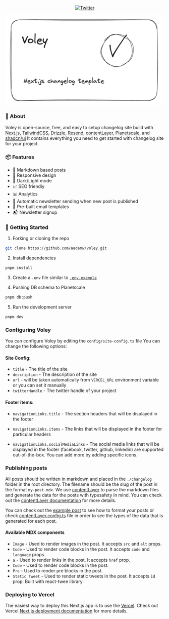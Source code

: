 <p align=center > 
  <a href="https://twitter.com/__aadamw" target="_parent">
    <img alt="Twitter" height=20 src="https://img.shields.io/twitter/follow/__aadamw.svg?style=&logo=twitter&logoColor=white&label=@__aadamw&labelColor=%25231DA1F2&color=%25231DA1F2" />
  </a>
</p>

![typehero header](./public/og.png)

### 👋 About

Voley is open-source, free, and easy to setup changelog site build with [Next.js](https://nextjs.org/), [TailwindCSS](https://tailwindcss.com/), [Drizzle](https://drizzle.team/), [Resend](https://resend.com), [contentLayer](https://www.contentlayer.dev/), [Planetscale](https://planetscale.com/), and [shadcn/ui](https://ui.shadcn.com/) It contains everything you need to get started with changelog site for your project.

### 📦 Features

- 📝 Markdown based posts
- 📱 Responsive design
- 🎨 Dark/Light mode
- 📈 SEO friendly
- 📊 Analytics
- 📨 Automatic newsletter sending when new post is published
- 📨 Pre-built email templates
- 📬 Newsletter signup

### 🚀 Getting Started

1. Forking or cloning the repo

```bash
git clone https://github.com/aadamw/voley.git
```

2. Install dependencies

```bash
pnpm install
```

3. Create a `.env` file similar to [`.env.example`](https://github.com/aadamw/voley/blob/master/.env.example)

4. Pushing DB schema to Planetscale

```bash
pnpm db:push
```

5. Run the development server

```bash
pnpm dev
```

### Configuring Voley

You can configure Voley by editing the `config/site-config.ts` file You can change the following options:

#### Site Config:

- `title` - The title of the site
- `description` - The description of the site
- `url` - will be taken automatically from `VERCEL_URL` environment variable or you can set it manually
- `twitterHandle` - The twitter handle of your project

#### Footer items:

- `navigationLinks.title` - The section headers that will be displayed in the footer

- `navigationLinks.items` - The links that will be displayed in the footer for particular headers

- `navigationLinks.socialMediaLinks` - The social media links that will be displayed in the footer (facebook, twitter, github, linkedin) are supported out-of-the-box. You can add more by adding specific icons.

### Publishing posts

All posts should be written in markdown and placed in the `./changelog` folder in the root directory. The filename should be the slug of the post in the format `my-post.mdx`. We use [contentLayer](https://www.contentlayer.dev/) to parse the markdown files and generate the data for the posts with typesafety in mind. You can check out the [contentLayer documentation](https://www.contentlayer.dev/docs/getting-started) for more details.

You can check out the [example post](https://github.com/aadamw/voley/blob/master/changelog/introducing-voley.mdx) to see how to format your posts or check [contentLayer.config.ts](https://github.com/aadamw/voley/blob/master/contentlayer.config.ts) file in order to see the types of the data that is generated for each post.

#### Available MDX components

- `Image` - Used to render images in the post. It accepts `src` and `alt` props.
- `Code` - Used to render code blocks in the post. It accepts `code` and `language` props.
- `a` - Used to render links in the post. It accepts `href` prop.
- `Code` - Used to render code blocks in the post.
- `Pre` - Used to render pre blocks in the post.
- `Static Tweet` - Used to render static tweets in the post. It accepts `id` prop. Built with react-twee library

### Deploying to Vercel

The easiest way to deploy this Next.js app is to use the [Vercel](https://vercel.com/new?utm_source=github&utm_medium=readme&utm_campaign=aadamw/voley). Check out Vercel [Next.js deployment documentation](https://nextjs.org/docs/app/building-your-application/deploying) for more details.
